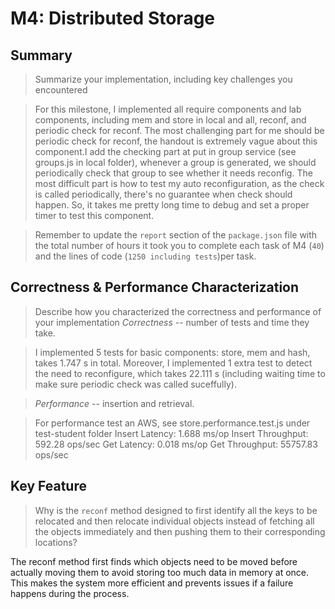 # M4: Distributed Storage

## Summary

> Summarize your implementation, including key challenges you encountered

> For this milestone, I implemented all require components and lab components, including mem and store in local and all, reconf, and periodic check for reconf. The most challenging part for me should be periodic check for reconf, the handout is extremely vague about this component.I add the checking part at put in group service (see groups.js in local folder), whenever a group is generated, we should periodically check that group to see whether it needs reconfig. The most difficult part is how to test my auto reconfiguration, as the check is called periodically, there's no guarantee when check should happen. So, it takes me pretty long time to debug and set a proper timer to test this component.

> Remember to update the `report` section of the `package.json` file with the total number of hours it took you to complete each task of M4 (`40`) and the lines of code (`1250 including tests`)per task.

## Correctness & Performance Characterization

> Describe how you characterized the correctness and performance of your implementation
> _Correctness_ -- number of tests and time they take.

> I implemented 5 tests for basic components: store, mem and hash, takes 1.747 s in total. Moreover, I implemented 1 extra test to detect the need to reconfigure, which takes 22.111 s (including waiting time to make sure periodic check was called suceffully).

> _Performance_ -- insertion and retrieval.

> For performance test an AWS, see store.performance.test.js under test-student folder
> Insert Latency: 1.688 ms/op
> Insert Throughput: 592.28 ops/sec
> Get Latency: 0.018 ms/op
> Get Throughput: 55757.83 ops/sec

## Key Feature

> Why is the `reconf` method designed to first identify all the keys to be relocated and then relocate individual objects instead of fetching all the objects immediately and then pushing them to their corresponding locations?

The reconf method first finds which objects need to be moved before actually moving them to avoid storing too much data in memory at once. This makes the system more efficient and prevents issues if a failure happens during the process.
